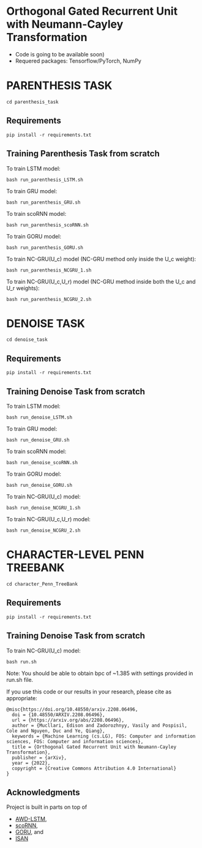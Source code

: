 # Orthogonal Gated Recurrent Unit with Neumann-Cayley Transformation

+ Code is going to be available soon)
+ Requered packages: Tensorflow/PyTorch, NumPy

# PARENTHESIS TASK
```
cd parenthesis_task
```

## Requirements
```
pip install -r requirements.txt
```

## Training Parenthesis Task from scratch
To train LSTM model: 
```
bash run_parenthesis_LSTM.sh
```
To train GRU model: 
```
bash run_parenthesis_GRU.sh
```
To train scoRNN model: 
```
bash run_parenthesis_scoRNN.sh
```
To train GORU model: 
```
bash run_parenthesis_GORU.sh
```
To train NC-GRU(U_c) model (NC-GRU method only inside the U_c weight): 
```
bash run_parenthesis_NCGRU_1.sh
```
To train NC-GRU(U_c,U_r) model (NC-GRU method inside both the U_c and U_r weights): 
```
bash run_parenthesis_NCGRU_2.sh
```


# DENOISE TASK
```
cd denoise_task
```

## Requirements
```
pip install -r requirements.txt
```

## Training Denoise Task from scratch
To train LSTM model: 
```
bash run_denoise_LSTM.sh
```
To train GRU model: 
```
bash run_denoise_GRU.sh
```
To train scoRNN model: 
```
bash run_denoise_scoRNN.sh
```
To train GORU model: 
```
bash run_denoise_GORU.sh
```
To train NC-GRU(U_c) model: 
```
bash run_denoise_NCGRU_1.sh
```
To train NC-GRU(U_c,U_r) model: 
```
bash run_denoise_NCGRU_2.sh
```


# CHARACTER-LEVEL PENN TREEBANK
```
cd character_Penn_TreeBank
```

## Requirements
```
pip install -r requirements.txt
```

## Training Denoise Task from scratch
To train NC-GRU(U_c) model: 
```
bash run.sh
```
Note: You should be able to obtain bpc of ~1.385 with settings provided in run.sh file.

If you use this code or our results in your research, please cite as appropriate:

```
@misc{https://doi.org/10.48550/arxiv.2208.06496,
  doi = {10.48550/ARXIV.2208.06496},
  url = {https://arxiv.org/abs/2208.06496},
  author = {Mucllari, Edison and Zadorozhnyy, Vasily and Pospisil, Cole and Nguyen, Duc and Ye, Qiang},
  keywords = {Machine Learning (cs.LG), FOS: Computer and information sciences, FOS: Computer and information sciences},
  title = {Orthogonal Gated Recurrent Unit with Neumann-Cayley Transformation},
  publisher = {arXiv},
  year = {2022},
  copyright = {Creative Commons Attribution 4.0 International}
}
```


## Acknowledgments
Project is built in parts on top of 
- [AWD-LSTM](https://github.com/salesforce/awd-lstm-lm),
- [scoRNN](https://github.com/SpartinStuff/scoRNN),
- [GORU](https://github.com/jingli9111/GORU-tensorflow), and
- [ISAN](https://github.com/philipperemy/tensorflow-isan-rnn)
